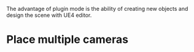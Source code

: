 The advantage of plugin mode is the ability of creating new objects and design the scene with UE4 editor.

# Place multiple cameras
